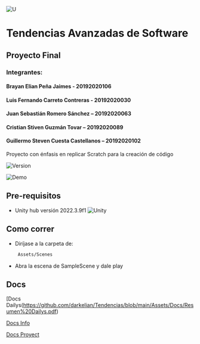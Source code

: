 ![U](https://github.com/darkelian/Tendencias/blob/main/Assets/Images/ui/U.png)
# Tendencias Avanzadas de Software
## Proyecto Final
### Integrantes:

#### Brayan Elian Peña Jaimes - 20192020106
#### Luis Fernando Carreto Contreras - 20192020030
#### Juan Sebastián Romero Sánchez – 20192020063
#### Cristian Stiven Guzmán Tovar – 20192020089
#### Guillermo Steven Cuesta Castellanos – 20192020102


Proyecto con énfasis en replicar Scratch para la creación de código

![Version](https://img.shields.io/badge/version-1.0.0-blue)

![Demo](https://github.com/darkelian/Tendencias/blob/main/Assets/Images/ui/Menu.png)

## Pre-requisitos

- Unity hub versión 2022.3.9f1 ![Unity](https://github.com/darkelian/Tendencias/blob/main/Assets/Images/ui/unity.png)

## Como correr
- Diríjase a la carpeta de:
  ```bash
   Assets/Scenes
  ```
- Abra la escena de SampleScene y dale play

## Docs
[Docs Dailys(https://github.com/darkelian/Tendencias/blob/main/Assets/Docs/Resumen%20Dailys.pdf)

[Docs Info](https://github.com/darkelian/Tendencias/blob/main/Assets/Docs/Planeacion%20de%20la%20ejecucion%20-%20IIScratch%20-%20grupo%205.pdf)

[Docs Proyect](https://github.com/darkelian/Tendencias/blob/main/Assets/Docs/Documentacio%CC%81nScratch.docx)

